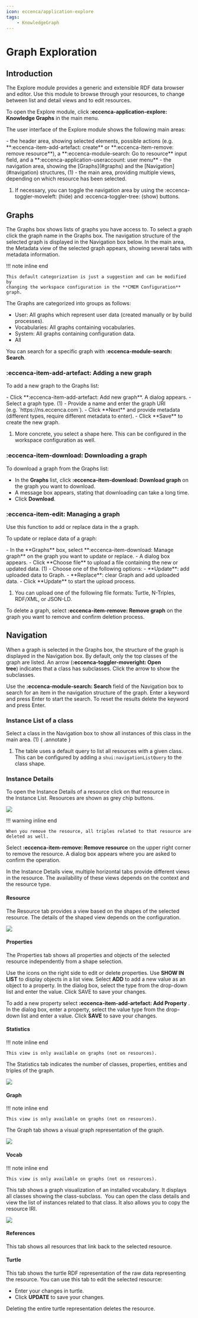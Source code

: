 ```yaml
---
icon: eccenca/application-explore
tags:
    - KnowledgeGraph
---
```

# Graph Exploration

## Introduction

The Explore module provides a generic and extensible RDF data browser and editor.
Use this module to browse through your resources, to change between list and detail views and to edit resources.

To open the Explore module, click **:eccenca-application-explore: Knowledge Graphs** in the main menu.

The user interface of the Explore module shows the following main areas:

<div class="annotate" markdown>
- the header area, showing selected elements, possible actions (e.g. **:eccenca-item-add-artefact: create** or **:eccenca-item-remove: remove resource**), a **:eccenca-module-search: Go to resource** input field, and a **:eccenca-application-useraccount: user menu**
- the navigation area, showing the [Graphs](#graphs) and the [Navigation](#navigation) structures, (1)
- the main area, providing multiple views, depending on which resource has been selected.
</div>

1.  If necessary, you can toggle the navigation area by using the
    :eccenca-toggler-moveleft: (hide) and :eccenca-toggler-tree: (show) buttons.

## Graphs

The Graphs box shows lists of graphs you have access to.
To select a graph click the graph name in the Graphs box.
The navigation structure of the selected graph is displayed in the Navigation box below.
In the main area, the Metadata view of the selected graph appears, showing several tabs with metadata information.

!!! note inline end

    This default categorization is just a suggestion and can be modified by
    changing the workspace configuration in the **CMEM Configuration** graph.

The Graphs are categorized into groups as follows:

-   User: All graphs which represent user data (created manually or by build processes). 
-   Vocabularies: All graphs containing vocabularies.
-   System: All graphs containing configuration data.
-   All

You can search for a specific graph with **:eccenca-module-search: Search**.

### :eccenca-item-add-artefact: Adding a new graph

To add a new graph to the Graphs list:

<div class="annotate" markdown>
- Click **:eccenca-item-add-artefact: Add new graph**. A dialog appears.
- Select a graph type. (1)
- Provide a name and enter the graph URI (e.g. `https://ns.eccenca.com`).
- Click **Next** and provide metadata (different types, require different metadata to enter).
- Click **Save** to create the new graph.
</div>

1.   More concrete, you select a shape here.
     This can be configured in the workspace configuration as well.

### :eccenca-item-download: Downloading a graph

To download a graph from the Graphs list:

- In the **Graphs** list, click **:eccenca-item-download: Download graph** on the graph you want to download.
- A message box appears, stating that downloading can take a long time.
- Click **Download**.

### :eccenca-item-edit: Managing a graph

Use this function to add or replace data in the a graph.

To update or replace data of a graph:

<div class="annotate" markdown>
- In the **Graphs** box, select **:eccenca-item-download: Manage graph** on the graph you want to update or replace.
- A dialog box appears.
- Click **Choose file** to upload a file containing the new or updated data. (1)
- Choose one of the following options:
  - **Update**: add uploaded data to Graph.
  - **Replace**: clear Graph and add uploaded data.
- Click **Update** to start the upload process.
</div>

1.   You can upload one of the following file formats: Turtle, N-Triples, RDF/XML, or JSON-LD.

To delete a graph, select **:eccenca-item-remove: Remove graph** on the graph you want to remove and confirm deletion process.

## Navigation

When a graph is selected in the Graphs box, the structure of the graph is displayed in the Navigation box.
By default, only the top classes of the graph are listed.
An arrow (**:eccenca-toggler-moveright: Open tree**) indicates that a class has subclasses.
Click the arrow to show the subclasses.

Use the **:eccenca-module-search: Search** field of the Navigation box to search for an item in the navigation structure of the graph.
Enter a keyword and press Enter to start the search.
To reset the results delete the keyword and press Enter.

### Instance List of a class

Select a class in the Navigation box to show all instances of this class in the main area. (1)
{ .annotate }

1.   The table uses a default query to list all resources with a given class.
     This can be configured by adding a `shui:navigationListQuery` to the class shape.

### Instance Details

To open the Instance Details of a resource click on that resource in the Instance List.
Resources are shown as grey chip buttons.

![](./instancedata.png)

!!! warning inline end

    When you remove the resource, all triples related to that resource are deleted as well.

Select **:eccenca-item-remove: Remove resource** on the upper right corner to remove the resource.
A dialog box appears where you are asked to confirm the operation.

In the Instance Details view, multiple horizontal tabs provide different views in the resource.
The availability of these views depends on the context and the resource type.

#### Resource

The Resource tab provides a view based on the shapes of the selected resource.
The details of the shaped view depends on the configuration.

![](./graphoverview.png)

#### Properties

The Properties tab shows all properties and objects of the selected resource independently from a shape selection.

Use the icons on the right side to edit or delete properties.
Use **SHOW IN LIST** to display objects in a list view.
Select **ADD** to add a new value as an object to a property.
In the dialog box, select the type from the drop-down list and enter the value. Click SAVE to save your changes.

To add a new property select **:eccenca-item-add-artefact: Add Property** .
In the dialog box, enter a property, select the value type from the drop-down list and enter a value.
Click **SAVE** to save your changes.

#### Statistics

!!! note inline end

    This view is only available on graphs (not on resources).

The Statistics tab indicates the number of classes, properties, entities and triples of the graph.

![](./statictics.png)


#### Graph

!!! note inline end

    This view is only available on graphs (not on resources).

The Graph tab shows a visual graph representation of the graph.

![](./graphvisulization.png)

#### Vocab

!!! note inline end

    This view is only available on graphs (not on resources).

This tab shows a graph visualization of an installed vocabulary.
It displays all classes showing the class-subclass.  You can open the class details and view the list of instances related to that class. It also allows you to copy the resource IRI.

![](./vocab.png)

#### References

This tab shows all resources that link back to the selected resource.

[](./Reference.png)

#### Turtle

This tab shows the turtle RDF representation of the raw data representing the resource.
You can use this tab to edit the selected resource:

- Enter your changes in turtle.
- Click **UPDATE** to save your changes.

Deleting the entire turtle representation deletes the resource.

